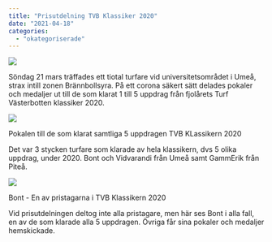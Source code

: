```yaml
---
title: "Prisutdelning TVB Klassiker 2020"
date: "2021-04-18"
categories: 
  - "okategoriserade"
---
```


![](https://turfvasterbotten.files.wordpress.com/2021/04/prisbordet-tvb-klassikern-2020.2.jpeg?w=847)

Söndag 21 mars träffades ett tiotal turfare vid universitetsområdet i Umeå, strax intill zonen Brännbollsyra. På ett corona säkert sätt delades pokaler och medaljer ut till de som klarat 1 till 5 uppdrag från fjolårets Turf Västerbotten klassiker 2020.

![](https://turfvasterbotten.files.wordpress.com/2021/04/pokal-for-samtliga-5-uppdragen-tvb-klassikern-2020.jpeg?w=576)

Pokalen till de som klarat samtliga 5 uppdragen TVB KLassikern 2020

Det var 3 stycken turfare som klarade av hela klassikern, dvs 5 olika uppdrag, under 2020. Bont och Vidvarandi från Umeå samt GammErik från Piteå.

![](https://turfvasterbotten.files.wordpress.com/2021/04/bont-en-av-pristagarna-i-tvb-klassikern-2020.jpeg?w=721)

Bont - En av pristagarna i TVB Klassikern 2020

Vid prisutdelningen deltog inte alla pristagare, men här ses Bont i alla fall, en av de som klarade alla 5 uppdragen. Övriga får sina pokaler och medaljer hemskickade.
